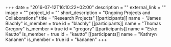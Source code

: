 +++
date = "2016-07-12T16:10:22+02:00"
description = ""
external_link = ""
image = ""
project_id = ""
short_description = "Ongoing Projects and Collaborations"
title = "Research Projects"
[[participants]]
    name = "James Blachly"
    is_member = true
    id = "blachly"
[[participants]]
    name = "Thomas Gregory"
    is_member = true
    id = "gregory"
[[participants]]
    name = "Esko Kautto"
    is_member = true
    id = "kautto"
[[participants]]
    name = "Kathryn Kananen"
    is_member = true
    id = "kananen"
+++
